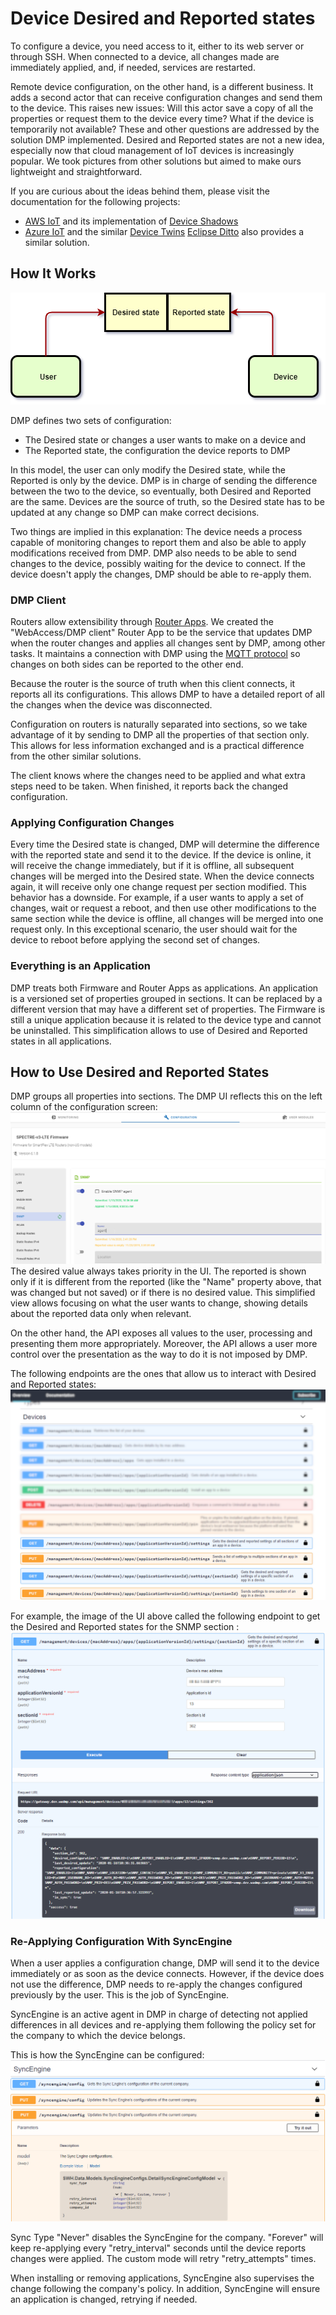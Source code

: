 # Device Desired and Reported states

To configure a device, you need access to it, either to its web server or through SSH. When connected to a device, all changes made are immediately applied, and, if needed, services are restarted.

Remote device configuration, on the other hand, is a different business. It adds a second actor that can receive configuration changes and send them to the device. This raises new issues: Will this actor save a copy of all the properties or request them to the device every time? What if the device is temporarily not available? These and other questions are addressed by the solution DMP implemented. Desired and Reported states are not a new idea, especially now that cloud management of IoT devices is increasingly popular. We took pictures from other solutions but aimed to make ours lightweight and straightforward.

If you are curious about the ideas behind them, please visit the documentation for the following projects:
- [AWS IoT](https://aws.amazon.com/iot-platform/how-it-works/) and its implementation of [Device Shadows](http://docs.aws.amazon.com/iot/latest/developerguide/iot-thing-shadows.html)
- [Azure IoT](https://docs.microsoft.com/en-us/azure/iot-hub/iot-hub-what-is-iot-hub) and the similar [Device Twins](https://docs.microsoft.com/en-us/azure/iot-hub/iot-hub-devguide-device-twins)
[Eclipse Ditto](https://www.eclipse.org/ditto/intro-overview.html) also provides a similar solution.

## How It Works

![Desired Reported](./desired-reported.png "Desired and Reported states")

DMP defines two sets of configuration:
- The Desired state or changes a user wants to make on a device and
- The Reported state, the configuration the device reports to DMP

In this model, the user can only modify the Desired state, while the Reported is only by the device. DMP is in charge of sending the difference between the two to the device, so eventually, both Desired and Reported are the same. Devices are the source of truth, so the Desired state has to be updated at any change so DMP can make correct decisions.

Two things are implied in this explanation:
The device needs a process capable of monitoring changes to report them and also be able to apply modifications received from DMP.
DMP also needs to be able to send changes to the device, possibly waiting for the device to connect.
If the device doesn't apply the changes, DMP should be able to re-apply them.

### DMP Client
Routers allow extensibility through [Router Apps](/references/routers-overview.md). We created the "WebAccess/DMP client" Router App to be the service that updates DMP when the router changes and applies all changes sent by DMP, among other tasks. It maintains a connection with DMP using the [MQTT protocol](/explanations-discussions/what-is-webaccess-dmp.md) so changes on both sides can be reported to the other end.

Because the router is the source of truth when this client connects, it reports all its configurations. This allows DMP to have a detailed report of all the changes when the device was disconnected.

Configuration on routers is naturally separated into sections, so we take advantage of it by sending to DMP all the properties of that section only. This allows for less information exchanged and is a practical difference from the other similar solutions.

The client knows where the changes need to be applied and what extra steps need to be taken. When finished, it reports back the changed configuration.

### Applying Configuration Changes
Every time the Desired state is changed, DMP will determine the difference with the reported state and send it to the device. If the device is online, it will receive the change immediately, but if it is offline, all subsequent changes will be merged into the Desired state. When the device connects again, it will receive only one change request per section modified.
This behavior has a downside. For example, if a user wants to apply a set of changes, wait or request a reboot, and then use other modifications to the same section while the device is offline, all changes will be merged into one request only. In this exceptional scenario, the user should wait for the device to reboot before applying the second set of changes.

### Everything is an Application
DMP treats both Firmware and Router Apps as applications. An application is a versioned set of properties grouped in sections. It can be replaced by a different version that may have a different set of properties. The Firmware is still a unique application because it is related to the device type and cannot be uninstalled.
This simplification allows to use of Desired and Reported states in all applications.

## How to Use Desired and Reported States
DMP groups all properties into sections. The DMP UI reflects this on the left column of the configuration screen:
![Device configuration](./device-configuration.png "UI Device configuration")
The desired value always takes priority in the UI. The reported is shown only if it is different from the reported (like the "Name" property above, that was changed but not saved) or if there is no desired value. This simplified view allows focusing on what the user wants to change, showing details about the reported data only when relevant.

On the other hand, the API exposes all values to the user, processing and presenting them more appropriately. Moreover, the API allows a user more control over the presentation as the way to do it is not imposed by DMP.

The following endpoints are the ones that allow us to interact with Desired and Reported states:
![Desired Reported endpoints](./desired-reported-endpoints.png "Desired and Reported endpoints")

For example, the image of the UI above called the following endpoint to get the Desired and Reported states for the SNMP section :
![Device Desired and Reported through the API](./device-configuration-api.png "API Device configuration")

### Re-Applying Configuration With SyncEngine
When a user applies a configuration change, DMP will send it to the device immediately or as soon as the device connects. However, if the device does not use the difference, DMP needs to re-apply the changes configured previously by the user. This is the job of SyncEngine.

SyncEngine is an active agent in DMP in charge of detecting not applied differences in all devices and re-applying them following the policy set for the company to which the device belongs.

This is how the SyncEngine can be configured:
![SyncEngine](./sync-engine-endpoints.png "SyncEngine")
![SyncEngine parameters](./sync-engine-parameters.png "SyncEngine parameters")

Sync Type "Never" disables the SyncEngine for the company. "Forever" will keep re-applying every "retry_interval" seconds until the device reports changes were applied. The custom mode will retry "retry_attempts" times.

When installing or removing applications, SyncEngine also supervises the change following the company's policy. In addition, SyncEngine will ensure an application is changed, retrying if needed.